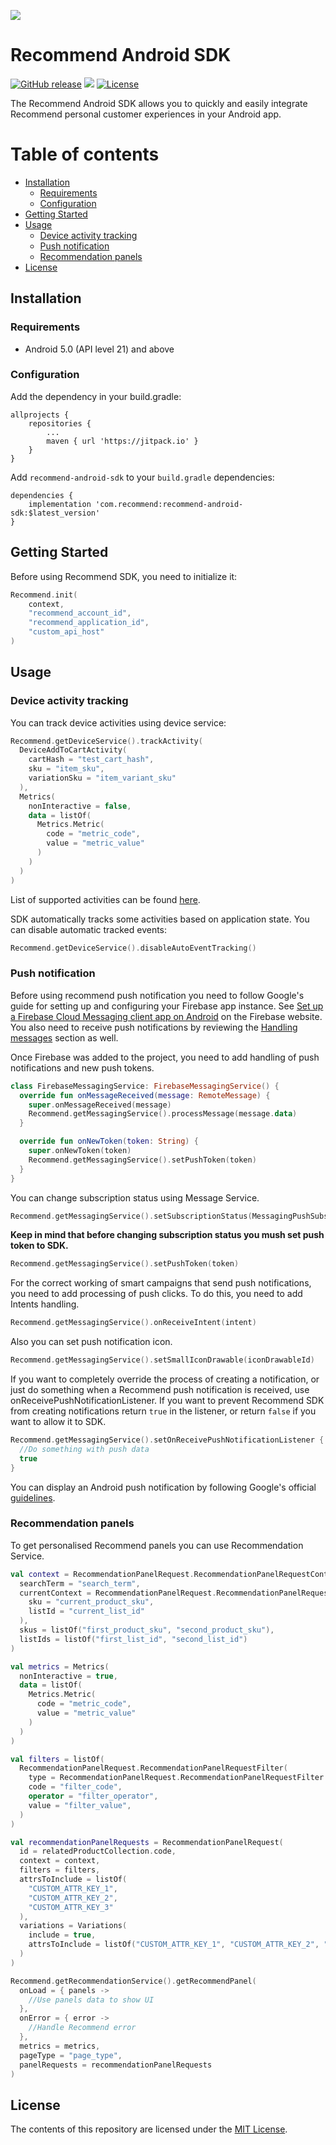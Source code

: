 [<img src="https://raw.githubusercontent.com/recommend-pro/recommend-android-sdk/master/assets/logo.png">](https://recommend.pro)
# Recommend Android SDK
[![GitHub release](https://img.shields.io/github/release/recommend-pro/recommend-android-sdk.svg)](https://github.com/recommend-pro/recommend-android-sdk/releases)
[![](https://jitpack.io/v/recommend-pro/recommend-android-sdk.svg)](https://jitpack.io/#recommend-pro/recommend-android-sdk)
[![License](https://img.shields.io/github/license/recommend-pro/recommend-android-sdk)](https://github.com/recommend-pro/recommend-android-sdk/blob/master/LICENSE)

The Recommend Android SDK allows you to quickly and easily integrate Recommend personal customer experiences in your Android app.

# Table of contents

* [Installation](#installation)
    * [Requirements](#requirements)
    * [Configuration](#configuration)
* [Getting Started](#getting-started)
* [Usage](#usage)
    * [Device activity tracking](#device-activity-tracking)
    * [Push notification](#push-notification)
    * [Recommendation panels](#recommendation-panels)
* [License](#license)

## Installation

### Requirements

* Android 5.0 (API level 21) and above

### Configuration

Add the dependency in your build.gradle:

```
allprojects {
    repositories {
        ...
        maven { url 'https://jitpack.io' }
    }
}
```

Add `recommend-android-sdk` to your `build.gradle` dependencies:

```
dependencies {
    implementation 'com.recommend:recommend-android-sdk:$latest_version'
}
```

## Getting Started

Before using Recommend SDK, you need to initialize it:

```kotlin
Recommend.init(
    context,
    "recommend_account_id",
    "recommend_application_id",
    "custom_api_host"
)
```

## Usage

### Device activity tracking

You can track device activities using device service:

```kotlin
Recommend.getDeviceService().trackActivity(
  DeviceAddToCartActivity(
    cartHash = "test_cart_hash",
    sku = "item_sku",
    variationSku = "item_variant_sku"
  ),
  Metrics(
    nonInteractive = false,
    data = listOf(
      Metrics.Metric(
        code = "metric_code",
        value = "metric_value"
      )
    )
  )
)
```

List of supported activities can be found [here](https://github.com/recommend-pro/recommend-android-sdk/tree/main/recommend-sdk/src/main/java/com/recommend/sdk/device/data/model/activity).

SDK automatically tracks some activities based on application state. You can disable automatic tracked events:

```kotlin
Recommend.getDeviceService().disableAutoEventTracking()
```

### Push notification

Before using recommend push notification you need to follow Google's guide for setting up and configuring your Firebase app instance. See [Set up a Firebase Cloud Messaging client app on Android](https://firebase.google.com/docs/cloud-messaging/android/client) on the Firebase website. You also need to receive push notifications by reviewing the [Handling messages](https://firebase.google.com/docs/cloud-messaging/android/receive#handling_messages) section as well.

Once Firebase was added to the project, you need to add handling of push notifications and new push tokens.

```kotlin
class FirebaseMessagingService: FirebaseMessagingService() {
  override fun onMessageReceived(message: RemoteMessage) {
    super.onMessageReceived(message)
    Recommend.getMessagingService().processMessage(message.data)
  }

  override fun onNewToken(token: String) {
    super.onNewToken(token)
    Recommend.getMessagingService().setPushToken(token)
  }
}
```

You can change subscription status using Message Service.

```kotlin
Recommend.getMessagingService().setSubscriptionStatus(MessagingPushSubscriptionStatus.SUBSCRIBED)
```

**Keep in mind that before changing subscription status you mush set push token to SDK.**

```kotlin
Recommend.getMessagingService().setPushToken(token)
```

For the correct working of smart campaigns that send push notifications, you need to add processing of push clicks. To do this, you need to add Intents handling.

```kotlin
Recommend.getMessagingService().onReceiveIntent(intent)
```

Also you can set push notification icon.

```kotlin
Recommend.getMessagingService().setSmallIconDrawable(iconDrawableId)
```

If you want to completely override the process of creating a notification, or just do something when a Recommend push notification is received, use onReceivePushNotificationListener. If you want to prevent Recommend SDK from creating notifications return `true` in the listener, or return `false` if you want to allow it to SDK.

```kotlin
Recommend.getMessagingService().setOnReceivePushNotificationListener { recommendPush ->
  //Do something with push data
  true
}
```

You can display an Android push notification by following Google's official [guidelines](https://developer.android.com/develop/ui/views/notifications/build-notification).

### Recommendation panels

To get personalised Recommend panels you can use Recommendation Service.

```kotlin
val context = RecommendationPanelRequest.RecommendationPanelRequestContext(
  searchTerm = "search_term",
  currentContext = RecommendationPanelRequest.RecommendationPanelRequestContext.CurrentContext(
    sku = "current_product_sku",
    listId = "current_list_id"
  ),
  skus = listOf("first_product_sku", "second_product_sku"),
  listIds = listOf("first_list_id", "second_list_id")
)

val metrics = Metrics(
  nonInteractive = true,
  data = listOf(
    Metrics.Metric(
      code = "metric_code",
      value = "metric_value"
    )
  )
)

val filters = listOf(
  RecommendationPanelRequest.RecommendationPanelRequestFilter(
    type = RecommendationPanelRequest.RecommendationPanelRequestFilter.Type.PRODUCT,
    code = "filter_code",
    operator = "filter_operator",
    value = "filter_value",
  )
)

val recommendationPanelRequests = RecommendationPanelRequest(
  id = relatedProductCollection.code,
  context = context,
  filters = filters,
  attrsToInclude = listOf(
    "CUSTOM_ATTR_KEY_1",
    "CUSTOM_ATTR_KEY_2",
    "CUSTOM_ATTR_KEY_3"
  ),
  variations = Variations(
    include = true,
    attrsToInclude = listOf("CUSTOM_ATTR_KEY_1", "CUSTOM_ATTR_KEY_2", "CUSTOM_ATTR_KEY_3")
  )
)

Recommend.getRecommendationService().getRecommendPanel(
  onLoad = { panels ->
    //Use panels data to show UI
  },
  onError = { error ->
    //Handle Recommend error
  },
  metrics = metrics,
  pageType = "page_type",
  panelRequests = recommendationPanelRequests
)
```

## License
The contents of this repository are licensed under the
[MIT License](https://github.com/recommend-pro/recommend-android-sdk/blob/main/LICENSE).
